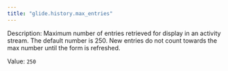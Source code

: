 ```yaml
---
title: "glide.history.max_entries"
---
```


Description: Maximum number of entries retrieved for display in an activity stream. The default number is 250. New entries do not count towards the max number until the form is refreshed.

Value: `250`